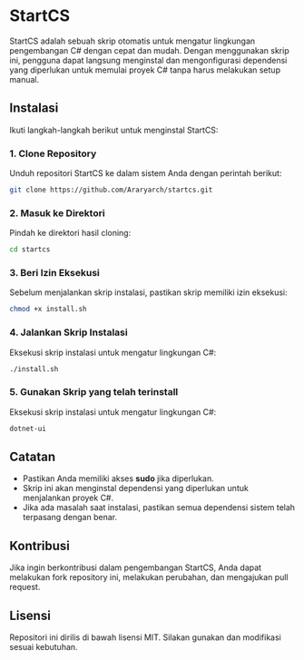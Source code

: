 # StartCS

StartCS adalah sebuah skrip otomatis untuk mengatur lingkungan pengembangan C# dengan cepat dan mudah. Dengan menggunakan skrip ini, pengguna dapat langsung menginstal dan mengonfigurasi dependensi yang diperlukan untuk memulai proyek C# tanpa harus melakukan setup manual.

## Instalasi

Ikuti langkah-langkah berikut untuk menginstal StartCS:

### 1. Clone Repository

Unduh repositori StartCS ke dalam sistem Anda dengan perintah berikut:

```sh
git clone https://github.com/Araryarch/startcs.git
```

### 2. Masuk ke Direktori

Pindah ke direktori hasil cloning:

```sh
cd startcs
```

### 3. Beri Izin Eksekusi

Sebelum menjalankan skrip instalasi, pastikan skrip memiliki izin eksekusi:

```sh
chmod +x install.sh
```

### 4. Jalankan Skrip Instalasi

Eksekusi skrip instalasi untuk mengatur lingkungan C#:

```sh
./install.sh
```

### 5. Gunakan Skrip yang telah terinstall

Eksekusi skrip instalasi untuk mengatur lingkungan C#:

```sh
dotnet-ui
```

## Catatan

- Pastikan Anda memiliki akses **sudo** jika diperlukan.
- Skrip ini akan menginstal dependensi yang diperlukan untuk menjalankan proyek C#.
- Jika ada masalah saat instalasi, pastikan semua dependensi sistem telah terpasang dengan benar.

## Kontribusi

Jika ingin berkontribusi dalam pengembangan StartCS, Anda dapat melakukan fork repository ini, melakukan perubahan, dan mengajukan pull request.

## Lisensi

Repositori ini dirilis di bawah lisensi MIT. Silakan gunakan dan modifikasi sesuai kebutuhan.
